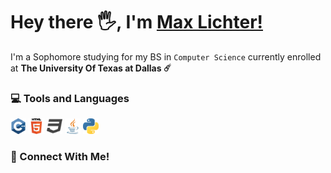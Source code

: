 # Hey there 🖐, I'm [Max Lichter!](https://iammaxlichter.com)

I'm a Sophomore studying for my BS in `Computer Science` currently enrolled at **The University Of Texas at Dallas ☄️**

### 💻 Tools and Languages

<img src="ProgramLanguages/cpp.png" width="25" > <img src="ProgramLanguages/html.png" width="25"> <img src="ProgramLanguages/css.png" width="25"> <img src="ProgramLanguages/java.png" width="25"> <img src="ProgramLanguages/python.png" width="25">

### 🔗 Connect With Me!




